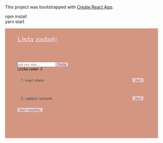 This project was bootstrapped with [Create React App](https://github.com/facebook/create-react-app).

npm install </br>
yarn start

![Screenshot](public/todo-app.JPG)
